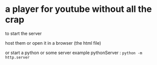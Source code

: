 # a player for youtube without all the crap

to start the server

host them or open it in a browser (the html file)

or start a python or some server
example pythonServer : `python -m http.server`
